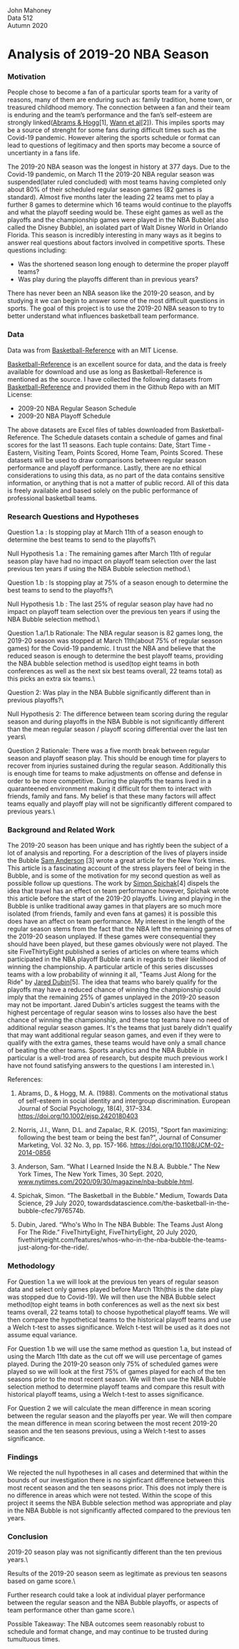 John Mahoney\
Data 512\
Autumn 2020

# Analysis of 2019-20 NBA Season

### Motivation
People chose to become a fan of a particular sports team for a varity of reasons, many of them are enduring such as: family tradition, home town, or treasured childhood memory. The connection between a fan and their team is enduring and the team’s performance and the fan’s self-esteem are strongly linked([Abrams & Hogg](https://psycnet.apa.org/record/1989-22355-001)[1], [Wann et al](https://www.emerald.com/insight/content/doi/10.1108/JCM-02-2014-0856/full/html)[2]). This impiles sports may be a source of strenght for some fans during difficult times such as the Covid-19 pandemic. However altering the sports schedule or format can lead to questions of legitimacy and then sports may become a source of uncertianty in a fans life.

The 2019-20 NBA season was the longest in history at 377 days. Due to the Covid-19 pandemic, on March 11 the 2019-20 NBA regular season was suspended(later ruled concluded) with most teams having completed only about 80% of their scheduled regular season games (82 games is standard). Almost five months later the leading 22 teams met to play a further 8 games to determine which 16 teams would continue to the playoffs and what the playoff seeding would be. These eight games as well as the playoffs and the championship games were played in the NBA Bubble( also called the Disney Bubble), an isolated part of Walt Disney World in Orlando Florida. This season is incredibly interesting in many ways as it begins to answer real questions about factors involved in competitive sports. These questions including:

* Was the shortened season long enough to determine the proper playoff teams?
* Was play during the playoffs different than in previous years?

There has never been an NBA season like the 2019-20 season, and by studying it we can begin to answer some of the most difficult questions in sports. The goal of this project is to use the 2019-20 NBA season to try to better understand what influences basketball team performance.

### Data
Data was from [Basketball-Reference](https://www.basketball-reference.com/leagues/NBA_2020_games.html) with an MIT License.

[Basketball-Reference](https://www.basketball-reference.com/leagues/NBA_2020_games.html) is an excellent source for data, and the data is freely available for download and use as long as Basketball-Reference is mentioned as the source. I have collected the following datasets from [Basketball-Reference](https://www.basketball-reference.com/leagues/NBA_2020_games.html) and provided them in the Github Repo with an MIT License:

* 2009-20 NBA Regular Season Schedule
* 2009-20 NBA Playoff Schedule

The above datasets are Excel files of tables downloaded from Basketball-Reference. The Schedule datasets contain a schedule of games and final scores for the last 11 seasons. Each tuple contains: Date, Start Time - Eastern, Visiting Team, Points Scored, Home Team, Points Scored. These datasets will be used to draw comparisons between regular season performance and playoff performance. Lastly, there are no ethical considerations to using this data, as no part of the data contains sensitive information, or anything that is not a matter of public record. All of this data is freely available and based solely on the public performance of professional basketball teams. 

### Research Questions and Hypotheses
Question 1.a : Is stopping play at March 11th of a season enough to determine the best teams to send to the playoffs?\

Null Hypothesis 1.a : The remaining games after March 11th of regular season play have had no impact on playoff team selection over the last previous ten years if using the NBA Bubble selection method.\

Question 1.b : Is stopping play at 75% of a season enough to determine the best teams to send to the playoffs?\

Null Hypothesis 1.b : The last 25% of regular season play have had no impact on playoff team selection over the previous ten years if using the NBA Bubble selection method.\

Question 1.a/1.b Rationale: The NBA regular season is 82 games long, the 2019-20 season was stopped at March 11th(about 75% of regular season games) for the Covid-19 pandemic. I trust the NBA and believe that the reduced season is enough to determine the best playoff teams, providing the NBA bubble selection method is used(top eight teams in both conferences as well as the next six best teams overall, 22 teams total) as this picks an extra six teams.\

Question 2: Was play in the NBA Bubble significantly  different than in previous playoffs?\

Null Hypothesis 2: The difference between team scoring during the regular season and during playoffs in the NBA Bubble is not significantly different than the mean regular season / playoff scoring differential over the last ten years\

Question 2 Rationale: There was a five month break between regular season and playoff season play. This should be enough time for players to recover from injuries sustained during the regular season. Additionally this is enough time for teams to make adjustments on offense and defense in order to be more competitive. During the playoffs the teams lived in a quaranteened environment making it difficult for them to interact with friends, family and fans. My belief is that these many factors will affect teams equally and playoff play will not be significantly different compared to previous years.\

### Background and Related Work

The 2019-20 season has been unique and has rightly been the subject of a lot of analysis and reporting. For a description of the lives of players inside the Bubble [Sam Anderson](https://www.nytimes.com/2020/09/30/magazine/nba-bubble.html) [3] wrote a great article for the New York times. This article is a fascinating account of the stress players feel of being in the Bubble, and is some of the motivation for my second question as well as possible follow up questions. The work by [Simon Spichak](https://towardsdatascience.com/the-basketball-in-the-bubble-cfec7976574b)[4] dispels the idea that travel has an effect on team performance however, Spichak wrote this article before the start of the 2019-20 playoffs. Living and playing in the Bubble is unlike traditional away games in that players are so much more isolated (from friends, family and even fans at games) it is possible this does have an affect on team performance. My interest in the length of the regular season stems from the fact that the NBA left the remaining games of the 2019-20 season unplayed. If these games were consequential they should have been played, but these games obviously were not played. The site FiveThirtyEight published a series of articles on  where teams which participated in the NBA playoff Bubble rank in regards to their likelihood of winning the championship. A particular article of this series discusses teams with a low probability of winning it all, "Teams Just Along for the Ride" by [Jared Dubin](https://fivethirtyeight.com/features/whos-who-in-the-nba-bubble-the-teams-just-along-for-the-ride/)[5]. The idea that teams who barely qualify for the playoffs may have a reduced chance of winning the championship could imply that the remaining 25% of games unplayed in the 2019-20 season may not be important.  Jared Dubin's articles suggest the teams with the highest percentage of regular season wins to losses also have the best chance of winning the championship, and these top teams have no need of additional regular season games. It's the teams that just barely didn't qualify that may want additional regular season games, and even if they were to qualify with the extra games, these teams would have only a small chance of beating the other teams. Sports analytics and the NBA Bubble in particular is a well-trod area of research, but despite much previous work I have not found satisfying answers to the questions I am interested in.\

References:
1. Abrams, D., & Hogg, M. A. (1988). Comments on the motivational status of self-esteem in social identity and intergroup discrimination. European Journal of Social Psychology, 18(4), 317–334. https://doi.org/10.1002/ejsp.2420180403


2. Norris, J.I., Wann, D.L. and Zapalac, R.K. (2015), "Sport fan maximizing: following the best team or being the best fan?", Journal of Consumer Marketing, Vol. 32 No. 3, pp. 157-166. https://doi.org/10.1108/JCM-02-2014-0856


3. Anderson, Sam. “What I Learned Inside the N.B.A. Bubble.” The New York Times, The New York Times, 30 Sept. 2020, www.nytimes.com/2020/09/30/magazine/nba-bubble.html.


4. Spichak, Simon. “The Basketball in the Bubble.” Medium, Towards Data Science, 29 July 2020, towardsdatascience.com/the-basketball-in-the-bubble-cfec7976574b.


5. Dubin, Jared. “Who's Who In The NBA Bubble: The Teams Just Along For The Ride.” FiveThirtyEight, FiveThirtyEight, 20 July 2020, fivethirtyeight.com/features/whos-who-in-the-nba-bubble-the-teams-just-along-for-the-ride/.

### Methodology

For Question 1.a we will look at the previous ten years of regular season data and select only games played before March 11th(this is the date play was stopped due to Covid-19). We will then use the NBA Bubble select method(top eight teams in both conferences as well as the next six best teams overall, 22 teams total) to choose hypothetical playoff teams. We will then compare the hypothetical teams to the historical playoff teams and use a Welch t-test to asses significance. Welch t-test will be used as it does not assume equal variance.

For Question 1.b we will use the same method as question 1.a, but instead of using the March 11th date as the cut off we will use percentage of games played. During the 2019-20 season only 75% of scheduled games were played so we will look at the first 75% of games played for each of the ten seasons prior to the most recent season. We will then use the NBA Bubble selection method to determine playoff teams and compare this result with historical playoff teams, using a Welch t-test to asses significance.

For Question 2 we will calculate the mean difference in mean scoring between the regular season and the playoffs per year. We will then compare the mean difference in mean scoring between the most recent 2019-20 season and the ten seasons previous, using a Welch t-test to asses significance.

### Findings

We rejected the null hypotheses in all cases and determined that within the bounds of our investigation there is no siginficant difference between this most recent season and the ten seasons prior. This does not imply there is no difference in areas which were not tested. Within the scope of this project it seems the NBA Bubble selection method was appropriate and play in the NBA Bubble is not significantly affected compared to the previous ten years.

### Conclusion

2019-20 season play was not significantly different than the ten previous years.\

Results of the 2019-20 season seem as legitimate as previous ten seasons based on game score.\

Further research could take a look at individual player performance between the regular season and the NBA Bubble playoffs, or aspects of team performance other than game score.\

Possible Takeaway: The NBA outcomes seem reasonably robust to schedule and format change, and may continue to be trusted during tumultuous times.



